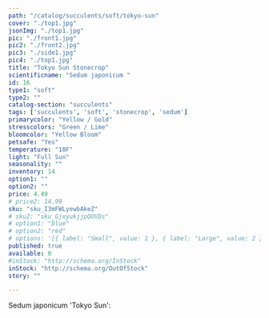 ```yaml
---
path: "/catalog/succulents/soft/tokyo-sun"
cover: "./top1.jpg"
jsonImg: "./top1.jpg"
pic: "./front1.jpg"
pic2: "./front2.jpg"
pic3: "./side1.jpg"
pic4: "./top1.jpg"
title: "Tokyo Sun Stonecrop"
scientificname: "Sedum japonicum "
id: 16
type1: "soft"
type2: ""
catalog-section: "succulents"
tags: ['succulents', 'soft', 'stonecrop', 'sedum']
primarycolor: "Yellow / Gold"
stresscolors: "Green / Lime"
bloomcolor: "Yellow Bloom"
petsafe: "Yes"
temperature: "10F"
light: "Full Sun"
seasonality: ""
inventory: 14
option1: ""
option2: ""
price: 4.49
# price2: 14.99
sku: "sku_I3mFWLyewbAkeZ"
# sku2: "sku_GjxyukjjpQOVDs"
# option1: "blue"
# option2: "red"
# options: '[{ label: "Small", value: 1 }, { label: "Large", value: 2 }]'
published: true
available: 0
#inStock: "http://schema.org/InStock"
inStock: "http://schema.org/OutOfStock"
story: ""

---
```


Sedum japonicum 'Tokyo Sun': 
